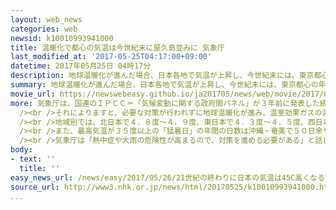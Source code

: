 ```yaml
---
layout: web_news
categories: web
newsid: k10010993941000
title: 温暖化で都心の気温は今世紀末に屋久島並みに 気象庁
last_modified_at: '2017-05-25T04:17:00+09:00'
datetime: 2017年05月25日 04時17分
description: 地球温暖化が進んだ場合、日本各地で気温が上昇し、今世紀末には、東京都心の年平均気温が今の鹿児島県の屋久島とほぼ同じになる可能性のあることが、気象庁の最新のシミュレーションでわかりました。
summary: 地球温暖化が進んだ場合、日本各地で気温が上昇し、今世紀末には、東京都心の年平均気温が今の鹿児島県の屋久島とほぼ同じになる可能性のあることが、気象庁の最新のシミュレーションでわかりました。
movie_url: https://newswebeasy.github.io/ja201705/news/web/movie/2017/05/26/k10010993941000.mp4
more: 気象庁は、国連のＩＰＣＣ＝「気候変動に関する政府間パネル」が３年前に発表した統合報告書のシナリオを基に、今世紀末の日本の気候が２０世紀末と比べてどう変化するかシミュレーションしました。<br
  /><br />それによりますと、必要な対策が行われずに地球温暖化が進み、温室効果ガスの濃度が大幅に増えた場合、日本の年平均気温は、今世紀末に、２０世紀末と比べて４．５度上昇する可能性があることがわかりました。<br
  /><br />地域別では、北日本で４．８度～４．９度、東日本で４．３度～４．５度、西日本で４．１度、沖縄・奄美で３．３度上昇すると予想され、この結果、東京都心の年平均気温は１９度７分と、今の鹿児島県の屋久島とほぼ同じになる可能性があるということです。<br
  /><br />また、最高気温が３５度以上の「猛暑日」の年間の日数は沖縄・奄美で５０日余り、東日本と西日本では２０日～３０日程度、増えるほか、１時間に５０ミリ以上の非常に激しい雨が降る回数も、全国平均で２倍以上に増えると予想されています。<br
  /><br />気象庁は「熱中症や大雨の危険性が高まるので、対策を進める必要がある」と話しています。
body:
- text: ''
  title: ''
easy_news_url: /news/easy/2017/05/26/21世紀の終わりに日本の気温は45C高くなる可能性/
source_url: http://www3.nhk.or.jp/news/html/20170525/k10010993941000.html
...
```

